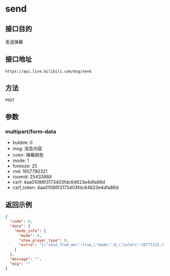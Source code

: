 # send

## 接口目的

发送弹幕

## 接口地址

`https://api.live.bilibili.com/msg/send`

## 方法

`POST`

## 参数

### multipart/form-data

- bubble: 0
- msg: 消息内容
- color: 弹幕颜色
- mode: 1
- fontsize: 25
- rnd: 1657780321
- roomid: 25433884
- csrf: 4aa01086f3173403fdc64623e4dfa86d
- csrf_token: 4aa01086f3173403fdc64623e4dfa86d

## 返回示例

```json
{
  "code": 0,
  "data": {
    "mode_info": {
      "mode": 0,
      "show_player_type": 0,
      "extra": "{\"send_from_me\":true,\"mode\":0,\"color\":16777215,\"dm_type\":0,\"font_size\":25,\"player_mode\":1,\"show_player_type\":0,\"content\":\"123\",\"user_hash\":\"2826213253\",\"emoticon_unique\":\"\",\"bulge_display\":0,\"recommend_score\":10,\"main_state_dm_color\":\"\",\"objective_state_dm_color\":\"\",\"direction\":0,\"pk_direction\":0,\"quartet_direction\":0,\"anniversary_crowd\":0,\"yeah_space_type\":\"\",\"yeah_space_url\":\"\",\"jump_to_url\":\"\",\"space_type\":\"\",\"space_url\":\"\"}"
    }
  },
  "message": "",
  "msg": ""
}
```

